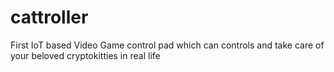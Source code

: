 # cattroller
First IoT based Video Game control pad which can controls and take care of your beloved cryptokitties in real life
